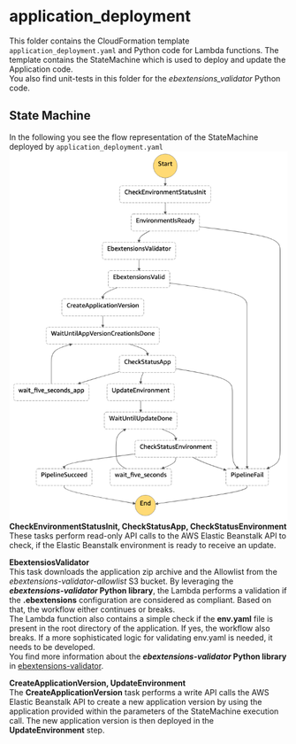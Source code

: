 # application_deployment

This folder contains the CloudFormation template `application_deployment.yaml` and Python code for Lambda functions. The template contains the StateMachine which is used to deploy and update the Application code.  
You also find unit-tests in this folder for the *ebextensions_validator* Python code.

## State Machine

In the following you see the flow representation of the StateMachine deployed by `application_deployment.yaml`
![StateMachine](../../img/StateMachine.png)
**CheckEnvironmentStatusInit, CheckStatusApp, CheckStatusEnvironment**  
These tasks perform read-only API calls to the AWS Elastic Beanstalk API to check, if the Elastic Beanstalk environment is ready to receive an update.

**EbextensiosValidator**  
This task downloads the application zip archive and the Allowlist from the *ebextensions-validator-allowlist* S3 bucket. By leveraging the ***ebextensions-validator* Python library**, the Lambda performs a validation if the **.ebextensions** configuration are considered as compliant. Based on that, the workflow either continues or breaks.  
The Lambda function also contains a simple check if the **env.yaml** file is present in the root directory of the application. If yes, the workflow also breaks. If a more sophisticated logic for validating env.yaml is needed, it needs to be developed.  
You find more information about the ***ebextensions-validator* Python library** in [ebextensions-validator](../../ebextensions-validator).  

**CreateApplicationVersion, UpdateEnvironment**  
The **CreateApplicationVersion** task performs a write API calls the AWS Elastic Beanstalk API to create a new application version by using the application provided within the parameters of the StateMachine execution call. The new application version is then deployed in the **UpdateEnvironment** step.
